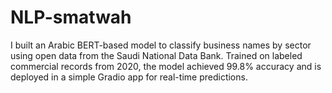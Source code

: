 # NLP-smatwah
I built an Arabic BERT-based model to classify business names by sector using open data from the Saudi National Data Bank. Trained on labeled commercial records from 2020, the model achieved 99.8% accuracy and is deployed in a simple Gradio app for real-time predictions.
